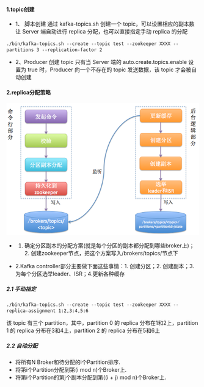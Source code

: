 #### 1.topic创建
- 1、 脚本创建
通过 kafka-topics.sh 创建一个 topic，可以设置相应的副本数让 Server 端自动进行 replica 分配，也可以直接指定手动 replica 的分配
```
./bin/kafka-topics.sh --create --topic test --zookeeper XXXX --partitions 3 --replication-factor 2
```
- 2、Producer 创建 topic
只有当 Server 端的 auto.create.topics.enable 设置为 true 时，Producer 向一个不存在的 topic 发送数据，该 topic 才会被自动创建

#### 2.replica分配策略
![](images/topic.png)
- 1. 确定分区副本的分配方案(就是每个分区的副本都分配到哪些broker上)；2. 创建zookeeper节点，把这个方案写入/brokers/topics/<topic>节点下

- 2.Kafka controller部分主要做下面这些事情：1. 创建分区；2. 创建副本；3. 为每个分区选举leader、ISR；4.更新各种缓存

##### 2.1 手动指定
```
./bin/kafka-topics.sh --create --topic test --zookeeper XXXX --replica-assignment 1:2,3:4,5:6
```
该 topic 有三个 partition，其中，partition 0 的 replica 分布在1和2上，partition 1 的 replica 分布在3和4上，partition 2 的 replica 分布在5和6上
##### 2.2 自动分配
- 将所有N Broker和待分配的i个Partition排序.
- 将第i个Partition分配到第(i mod n)个Broker上.
- 将第i个Partition的第j个副本分配到第((i + j) mod n)个Broker上.
